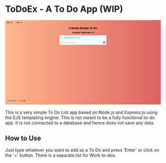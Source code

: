 # ToDoEx - A To Do App (WIP)

![To Do List Preview](public/images/todo-preview.png)

This is a very simple To Do List app based on Node.js and Express.js using the EJS templating engine. This is not meant to be a fully functional to-do app. It is not connected to a database and hence does not save any data.

## How to Use
Just type whatever you want to add as a To Do and press 'Enter' or click on the '+' button. There is a separate list for Work to-dos.

